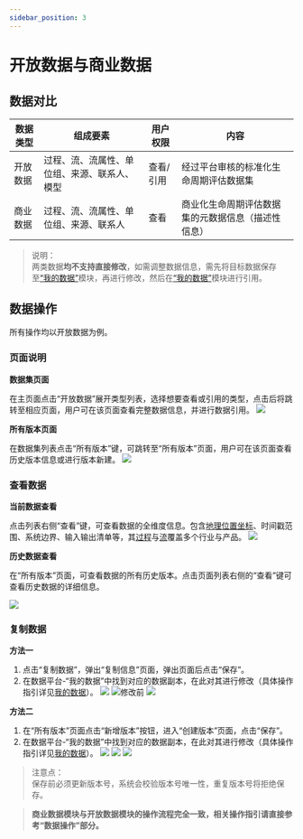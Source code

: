 ```yaml
---
sidebar_position: 3
---
```


# 开放数据与商业数据

## 数据对比
| 数据类型   | 组成要素                                   | 用户权限       | 内容                                                                 |
|------------|--------------------------------------------|----------------|--------------------------------------------------------------------------|
| 开放数据   | 过程、流、流属性、单位组、来源、联系人、模型 | 查看/引用     |经过平台审核的标准化生命周期评估数据集 |
| 商业数据   | 过程、流、流属性、单位组、来源、联系人      | 查看     | 商业化生命周期评估数据集的元数据信息（描述性信息）|


>说明：  
两类数据**均不支持直接修改**，如需调整数据信息，需先将目标数据保存至[“我的数据”](./create-my-data.md)模块，再进行修改，然后在[“我的数据”](./create-my-data.md)模块进行引用。

## 数据操作

所有操作均以开放数据为例。

### 页面说明

**数据集页面**

在主页面点击“开放数据”展开类型列表，选择想要查看或引用的类型，点击后将跳转至相应页面，用户可在该页面查看完整数据信息，并进行数据引用。
![](./img/open-3.png)

**所有版本页面**

在数据集列表点击“所有版本”键，可跳转至“所有版本”页面，用户可在该页面查看历史版本信息或进行版本新建。
![](./img/open-2.png)

### 查看数据

**当前数据查看**  

点击列表右侧“查看”键，可查看数据的全维度信息。包含[地理位置坐标](./appendix.md#地理位置分类表)、时间戳范围、系统边界、输入输出清单等，其[过程](./appendix.md#过程分类数据集)与[流](./appendix.md#流分类数据集)覆盖多个行业与产品。
![](./img/open-11.png)

**历史数据查看**

在“所有版本”页面，可查看数据的所有历史版本。点击页面列表右侧的“查看”键可查看历史数据的详细信息。

![](./img/open-12.png)

### 复制数据

**方法一**  

1. 点击“复制数据”，弹出“复制信息”页面，弹出页面后点击“保存”。
2. 在数据平台-“我的数据”中找到对应的数据副本，在此对其进行修改（具体操作指引详见[我的数据](./create-my-data.md)）。
![](./img/open-13.png)
![修改前](./img/open-4.png)
![](./img/open-5.png)

**方法二** 

1. 在“所有版本”页面点击“新增版本”按钮，进入“创建版本”页面，点击“保存”。  
2. 在数据平台-“我的数据”中找到对应的数据副本，在此对其进行修改（具体操作指引详见[我的数据](./create-my-data.md)）。
![](./img/open-14.png)
![](./img/open-8.png)
![](./img/open-15.png)


>注意点：  
保存前必须更新版本号，系统会校验版本号唯一性，重复版本号将拒绝保存。

>**商业数据模块与开放数据模块的操作流程完全一致，相关操作指引请直接参考“数据操作”部分。**